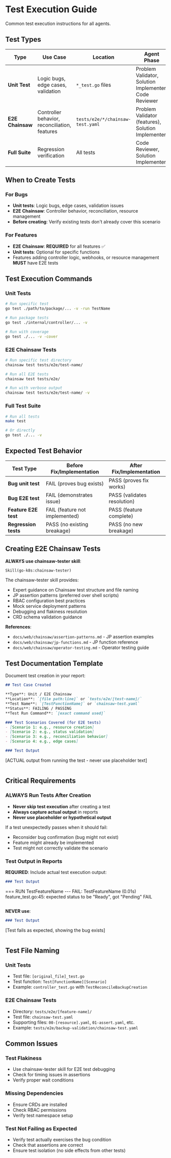 # Test Execution Guide

Common test execution instructions for all agents.

## Test Types

| Type | Use Case | Location | Agent Phase |
|------|----------|----------|-------------|
| **Unit Test** | Logic bugs, edge cases, validation | `*_test.go` files | Problem Validator, Solution Implementer, Code Reviewer |
| **E2E Chainsaw** | Controller behavior, reconciliation, features | `tests/e2e/*/chainsaw-test.yaml` | Problem Validator (features), Solution Implementer |
| **Full Suite** | Regression verification | All tests | Code Reviewer, Solution Implementer |

## When to Create Tests

### For Bugs
- **Unit tests**: Logic bugs, edge cases, validation issues
- **E2E Chainsaw**: Controller behavior, reconciliation, resource management
- **Before creating**: Verify existing tests don't already cover this scenario

### For Features
- **E2E Chainsaw**: **REQUIRED** for all features ✅
- **Unit tests**: Optional for specific functions
- Features adding controller logic, webhooks, or resource management **MUST** have E2E tests

## Test Execution Commands

### Unit Tests
```bash
# Run specific test
go test ./path/to/package/... -v -run TestName

# Run package tests
go test ./internal/controller/... -v

# Run with coverage
go test ./... -v -cover
```

### E2E Chainsaw Tests
```bash
# Run specific test directory
chainsaw test tests/e2e/test-name/

# Run all E2E tests
chainsaw test tests/e2e/

# Run with verbose output
chainsaw test tests/e2e/test-name/ -v
```

### Full Test Suite
```bash
# Run all tests
make test

# Or directly
go test ./... -v
```

## Expected Test Behavior

| Test Type | Before Fix/Implementation | After Fix/Implementation |
|-----------|---------------------------|--------------------------|
| **Bug unit test** | FAIL (proves bug exists) | PASS (proves fix works) |
| **Bug E2E test** | FAIL (demonstrates issue) | PASS (validates resolution) |
| **Feature E2E test** | FAIL (feature not implemented) | PASS (feature complete) |
| **Regression tests** | PASS (no existing breakage) | PASS (no new breakage) |

## Creating E2E Chainsaw Tests

**ALWAYS use chainsaw-tester skill**:
```
Skill(go-k8s:chainsaw-tester)
```

The chainsaw-tester skill provides:
- Expert guidance on Chainsaw test structure and file naming
- JP assertion patterns (preferred over shell scripts)
- RBAC configuration best practices
- Mock service deployment patterns
- Debugging and flakiness resolution
- CRD schema validation guidance

**References**:
- `docs/web/chainsaw/assertion-patterns.md` - JP assertion examples
- `docs/web/chainsaw/jp-functions.md` - JP function reference
- `docs/web/chainsaw/operator-testing.md` - Operator testing guide

## Test Documentation Template

Document test creation in your report:

```markdown
## Test Case Created

**Type**: Unit / E2E Chainsaw
**Location**: `[file path:line]` or `tests/e2e/[test-name]/`
**Test Name**: `[TestFunctionName]` or `chainsaw-test.yaml`
**Status**: FAILING / PASSING
**Test Run Command**: `[exact command used]`

### Test Scenarios Covered (for E2E tests)
- [Scenario 1: e.g., resource creation]
- [Scenario 2: e.g., status validation]
- [Scenario 3: e.g., reconciliation behavior]
- [Scenario 4: e.g., edge cases]

### Test Output
```
[ACTUAL output from running the test - never use placeholder text]
```
```

## Critical Requirements

### ALWAYS Run Tests After Creation
- **Never skip test execution** after creating a test
- **Always capture actual output** in reports
- **Never use placeholder or hypothetical output**

If a test unexpectedly passes when it should fail:
- Reconsider bug confirmation (bug might not exist)
- Feature might already be implemented
- Test might not correctly validate the scenario

### Test Output in Reports

**REQUIRED**: Include actual test execution output:
```markdown
### Test Output
```
=== RUN TestFeatureName
--- FAIL: TestFeatureName (0.01s)
    feature_test.go:45: expected status to be "Ready", got "Pending"
FAIL
```
```

**NEVER use**:
```markdown
### Test Output
```
[Test fails as expected, showing the bug exists]
```
```

## Test File Naming

### Unit Tests
- Test file: `[original_file]_test.go`
- Test function: `Test[FunctionName][Scenario]`
- Example: `controller_test.go` with `TestReconcileBackupCreation`

### E2E Chainsaw Tests
- Directory: `tests/e2e/[feature-name]/`
- Test file: `chainsaw-test.yaml`
- Supporting files: `00-[resource].yaml`, `01-assert.yaml`, etc.
- Example: `tests/e2e/backup-validation/chainsaw-test.yaml`

## Common Issues

### Test Flakiness
- Use chainsaw-tester skill for E2E test debugging
- Check for timing issues in assertions
- Verify proper wait conditions

### Missing Dependencies
- Ensure CRDs are installed
- Check RBAC permissions
- Verify test namespace setup

### Test Not Failing as Expected
- Verify test actually exercises the bug condition
- Check that assertions are correct
- Ensure test isolation (no side effects from other tests)
